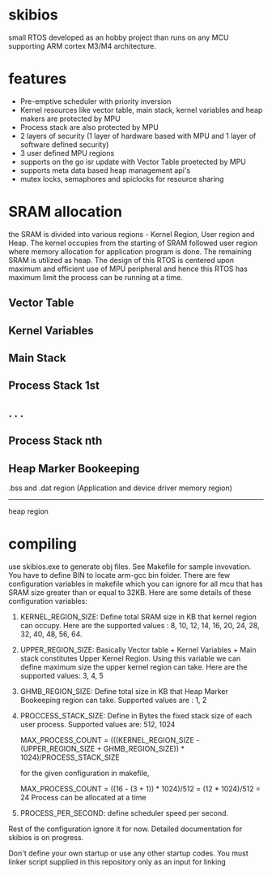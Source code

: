 # skibios
small RTOS developed as an hobby project than runs on any MCU supporting ARM cortex M3/M4  architecture.

# features

-  Pre-emptive scheduler with priority inversion
-  Kernel resources like vector table, main stack, kernel variables and heap makers are protected by MPU
-  Process stack are also protected by MPU
-  2 layers of security (1 layer of hardware based with MPU and 1 layer of software defined security)
-  3 user defined MPU regions
-  supports on the go isr update with Vector Table proetected by MPU
-  supports meta data based heap management api's
-  mutex locks, semaphores and spiclocks for resource sharing

# SRAM allocation

the SRAM is divided into various regions - Kernel Region, User region and Heap. The kernel occupies from the starting of SRAM followed user region where memory allocation for application program is done. The remaining SRAM is utilized as heap. The design of this RTOS is centered upon maximum and efficient use of MPU peripheral and hence this RTOS has maximum limit the process can be running at a time.

Vector Table
-------------------
Kernel Variables
--------------------
Main Stack
--------------------
Process Stack 1st
-------------------
.
.
.
--------------------
Process Stack nth
--------------------
 Heap Marker Bookeeping
--------------------
.bss and .dat region (Application and device driver memory region)
  
--------------------
heap region


# compiling

use skibios.exe to generate obj files. See Makefile for sample invovation. You have to define BIN to locate arm-gcc bin folder. There are few configuration variables in makefile which you can ignore for all mcu that has SRAM size greater than or equal to 32KB. Here are some details of these configuration variables:

1) KERNEL_REGION_SIZE: Define total SRAM size in KB that kernel region can occupy. Here are the supported values : 8, 10, 12, 14, 16, 20, 24, 28, 32, 40, 48, 56, 64.

2) UPPER_REGION_SIZE: Basically Vector table + Kernel Variables + Main stack constitutes Upper Kernel Region. Using this variable we can define maximum size the upper kernel region can take. Here are the supported values: 3, 4, 5

3) GHMB_REGION_SIZE: Define total size in KB that Heap Marker Bookeeping region can take. Supported values are : 1, 2

4) PROCCESS_STACK_SIZE: Define in Bytes the fixed stack size of each user process. Supported values are: 512, 1024

    MAX_PROCESS_COUNT = (((KERNEL_REGION_SIZE - (UPPER_REGION_SIZE + GHMB_REGION_SIZE)) * 1024)/PROCESS_STACK_SIZE
    
    for the given configuration in makefile,
    
    MAX_PROCESS_COUNT = ((16 - (3 + 1)) * 1024)/512
                      =  (12 * 1024)/512
                      =   24  Process can be allocated at a time
                      
5) PROCESS_PER_SECOND: define scheduler speed per second.

Rest of the configuration ignore it for now. Detailed documentation for skibios is on progress.

Don't define your own startup or use any other startup codes. You must linker script supplied in this repository only as an input for linking


  
  
  
    

